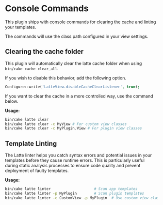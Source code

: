# Console Commands

This plugin ships with console commands for clearing the cache and [linting](https://latte.nette.org/en/develop#toc-linter) your templates.

The commands will use the class path configured in your view settings.

## Clearing the cache folder

This plugin will automatically clear the latte cache folder when using `bin/cake cache clear_all`.

If you wish to disable this behavior, add the following option.

```php
Configure::write('LatteView.disableCacheClearListener', true);
```

If you want to clear the cache in a more controlled way, use the command below.

**Usage:**
```bash
bin/cake latte clear
bin/cake latte clear -c MyView # For custom view classes
bin/cake latte clear -c MyPlugin.View # For plugin view classes
```

## Template Linting

The Latte linter helps you catch syntax errors and potential issues in your templates before they cause runtime errors. This is particularly useful during static analysis processes to ensure code quality and prevent deployment of faulty templates.

**Usage:**
```bash
bin/cake latte linter                    # Scan app templates
bin/cake latte linter -p MyPlugin        # Scan plugin templates
bin/cake latte linter -c CustomView -p MyPlugin  # Use custom view class
```